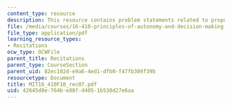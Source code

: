 ```yaml
---
content_type: resource
description: This resource contains problem statements related to propositional logic.
file: /media/courses/16-410-principles-of-autonomy-and-decision-making-fall-2010/42645d8e764be88fd4051b530d27e6aa_MIT16_410F10_rec07.pdf
file_type: application/pdf
learning_resource_types:
- Recitations
ocw_type: OCWFile
parent_title: Recitations
parent_type: CourseSection
parent_uid: 82ec102d-e9a6-4ed1-dfb0-f47fb309f39b
resourcetype: Document
title: MIT16_410F10_rec07.pdf
uid: 42645d8e-764b-e88f-d405-1b530d27e6aa
---
```

